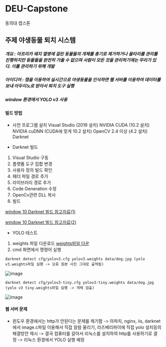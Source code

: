 # DEU-Capstone
동의대 캡스톤

## 주제 야생동물 퇴치 시스템
 ##### 개요 : 아프리카 돼지 열병에 걸린 동물들의 개체를 총기로 제거하거나 울타리를 관리를 진행하지만 동물들을 완전히 가둘 수 없으며 사람이 모든 것을 관리하기에는 무리가 있다. 이를 관리하기 위해 개발
  ##### 아이디어 : 캠을 이용하여 실시간으로 야생동물을 인식하면 웹 서버를 이용하여 데이터를 보내 아두이노로 받아서 퇴치 도구 실행
  
  #####  window 환경에서 YOLO v3 사용 
 

 
 #### 빌드 방법
 
 * 사전 프로그램 설치
  Visual Studio (2019 설치)
  NVIDIA CUDA (10.2 설치)
  NVIDIA cuDNN (CUDA에 맞게 10.2 설치)
  OpenCV 2.4 이상 (4.2 설치)
  Darknet
  
 * Darknet 빌드
  1. Visual Studio 구동
  2. 플랫폼 도구 집합 변경
  3. 사용자 정의 빌드 확인
  4. 헤더 파일 경로 추가
  5. 라이브러리 경로 추가
  6. Code Generation 수정
  7. OpenCv관련 DLL 복사
  8. 빌드
  
  
   [window 10 Darknet 빌드 참고자료(1)](https://m.blog.naver.com/estern/221828977313)
 
   [window 10 Darknet 빌드 참고자료(2)](https://ctkim.tistory.com/81)
   
   
   * YOLO 테스트
   1. weights 파일 다운로드
   [weights파일 다운](https://pjreddie.com/darknet/yolo/)
   2. cmd 화면에서 명령어 실행
   
   
    darknet detect cfg/yolov3.cfg yolov3.weights data/dog.jpg (yolo v3.weights파일 실행 -> 오류 원본 사진 그대로 출력됨)
   ![image](https://user-images.githubusercontent.com/66519915/128015190-4d00a20f-3802-4956-b713-69be107eeabb.png)

    darknet detect cfg/yolov3-tiny.cfg yolov3-tiny.weights data/dog.jpg (yolo v3 tiny.weights파일 실행 -> 객체 검출)
   ![image](https://user-images.githubusercontent.com/66519915/128015308-9f39465e-69fd-4916-bfee-68ad0c759d9b.png)
   
   
   #### 웹 서버 문제
   * 윈도우 환경에서는 http가 안된다는 문제를 제기함 
  -> 아파치, nginx, iis, darknet에서 image.c파일 이용해서 직접 알람 울리기, 라즈베리파이에 직접 yolo 설치등의 해결방안 제시
  -> 결국 컴퓨터를 갈아서 리눅스를 설치하여 http를 사용하기로 결정
  -> 리눅스 환경에서 YOLO 실행 예정
   
 

